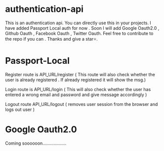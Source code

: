 # authentication-api
This is an authentication api. You can directly use this in your projects.
I have added Passport Local auth for now . Soon I will add Google Oauth2.0 , Github Oauth , Facebook Oauth , Twitter Oauth. 
Feel free to contribute to the repo if you can . Thanks and give a star⭐.


# Passport-Local
Register route is API_URL/register ( This route will also check whether the user is already registered .
If already registered it will show the msg.)

Login route is API_URL/login ( This will also check whether the user has entered a wrong email and password and give message accordingly ) 

Logout route API_URL/logout ( removes user session from the browser and logs out user ) 


# Google Oauth2.0
Coming soooooon...................
